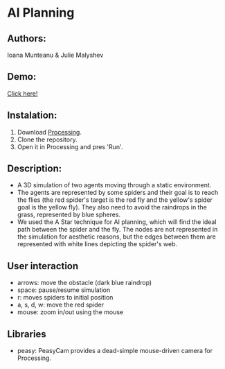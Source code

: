 # AI Planning

## Authors:
Ioana Munteanu & Julie Malyshev

## Demo:
[Click here!](https://www.youtube.com/watch?v=TT40YGtXIXI)

## Instalation:
1. Download [Processing](https://processing.org/download/).
2. Clone the repository.
3. Open it in Processing and pres 'Run'.

## Description:
 - A 3D simulation of two agents moving	through a static environment. 
 - The agents are represented by some spiders and their goal is to reach the flies (the red spider's target is the red fly and the yellow's spider goal is the yellow fly). They also need to avoid the raindrops in the grass, represented by blue spheres.
 -  We used the A Star technique for AI planning, which will find the ideal path between the spider and the fly. The nodes are not represented in the simulation for aesthetic reasons, but the edges between them are represented with white lines depicting the spider's web.
 
## User interaction
 - arrows: move the obstacle (dark blue raindrop)
 - space: pause/resume simulation
 - r: moves spiders to initial position
 - a, s, d, w: move the red spider
 - mouse: zoom in/out using the mouse

## Libraries 
 - peasy: PeasyCam provides a dead-simple mouse-driven camera for Processing.

